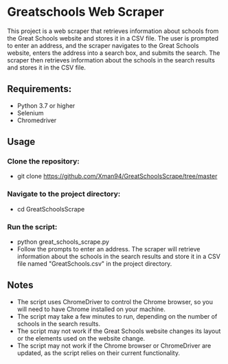 # Greatschools Web Scraper

This project is a web scraper that retrieves information about schools from the Great Schools website and stores it in a CSV file. The user is prompted to enter an address, and the scraper navigates to the Great Schools website, enters the address into a search box, and submits the search. The scraper then retrieves information about the schools in the search results and stores it in the CSV file.

## Requirements:
- Python 3.7 or higher
- Selenium
- Chromedriver
## Usage
### Clone the repository:
- git clone https://github.com/Xman94/GreatSchoolsScrape/tree/master
### Navigate to the project directory:
- cd GreatSchoolsScrape
### Run the script:
- python great_schools_scrape.py
- Follow the prompts to enter an address. The scraper will retrieve information about the schools in the search results and store it in a CSV file named "GreatSchools.csv" in the project directory.
## Notes
- The script uses ChromeDriver to control the Chrome browser, so you will need to have Chrome installed on your machine.
- The script may take a few minutes to run, depending on the number of schools in the search results.
- The script may not work if the Great Schools website changes its layout or the elements used on the website change.
- The script may not work if the Chrome browser or ChromeDriver are updated, as the script relies on their current functionality.

